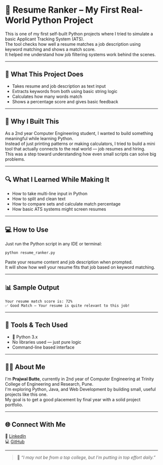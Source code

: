 
# 📝 Resume Ranker – My First Real-World Python Project

This is one of my first self-built Python projects where I tried to simulate a basic Applicant Tracking System (ATS).  
The tool checks how well a resume matches a job description using keyword matching and shows a match score.  
It helped me understand how job filtering systems work behind the scenes.

---

## 🚀 What This Project Does

- Takes resume and job description as text input  
- Extracts keywords from both using basic string logic  
- Calculates how many words match  
- Shows a percentage score and gives basic feedback

---

## 🧠 Why I Built This

As a 2nd year Computer Engineering student, I wanted to build something meaningful while learning Python.  
Instead of just printing patterns or making calculators, I tried to build a mini tool that actually connects to the real world — job resumes and hiring.  
This was a step toward understanding how even small scripts can solve big problems.

---

## 🔍 What I Learned While Making It

- How to take multi-line input in Python  
- How to split and clean text  
- How to compare sets and calculate match percentage  
- How basic ATS systems might screen resumes

---

## 💻 How to Use

Just run the Python script in any IDE or terminal:

```bash
python resume_ranker.py
```

Paste your resume content and job description when prompted.  
It will show how well your resume fits that job based on keyword matching.

---

## 📊 Sample Output

```
Your resume match score is: 72%
✅ Good Match – Your resume is quite relevant to this job!
```

---

## 🔧 Tools & Tech Used

- 🐍 Python 3.x  
- No libraries used — just pure logic  
- Command-line based interface

---

## 🙋‍♂️ About Me

I'm **Prajwal Butte**, currently in 2nd year of Computer Engineering at Trinity College of Engineering and Research, Pune.  
I'm exploring Python, Java, and Web Development by building small, useful projects like this one.  
My goal is to get a good placement by final year with a solid project portfolio.

---

## 🌐 Connect With Me

🔗 [LinkedIn](https://www.linkedin.com/in/YOUR_USERNAME)  
💻 [GitHub](https://github.com/YOUR_USERNAME)

---

> 📌 *“I may not be from a top college, but I’m putting in top effort daily.”*